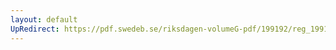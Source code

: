 ```yaml
---
layout: default
UpRedirect: https://pdf.swedeb.se/riksdagen-volumeG-pdf/199192/reg_199192/reg_199192_0538.pdf
---
```

